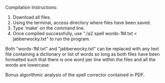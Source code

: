Compilation Instructions:

1. Download all files.
2. Using the terminal, access directory where files have been saved.
3. Type 'make' on the command line.
4. Once compiled successfully, use "./a2 spell words-1M.txt < jabberwocky.txt" to run the program.

Both "words-1M.txt" and "jabberwocky.txt" can be replaced with any text file containing a dictionary or list of words so long as both files have been formatted such that there is one word per line within the files and all the words are lowercase.

Bonus algorithmic analysis of the spell corrector contained in PDF.
